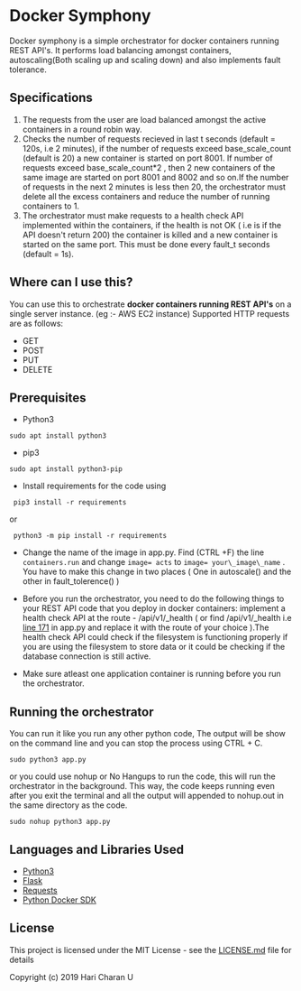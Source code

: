 # Docker Symphony

Docker symphony is a simple orchestrator for docker containers running REST API's. It performs load balancing amongst containers, autoscaling(Both scaling up and scaling down) and also implements fault tolerance.

## Specifications

1. The requests from the user are load balanced amongst the active containers in a round robin way.
2. Checks the number of requests recieved in last t seconds (default = 120s, i.e 2 minutes), if the number of requests exceed base\_scale\_count (default is 20) a new container is started on port 8001. If number of requests exceed base\_scale\_count\*2 , then 2 new containers of the same image are started on port 8001 and 8002 and so on.If the number of requests in the next 2 minutes is less then 20, the orchestrator must delete all the excess containers and reduce the number of running containers to 1.
3. The orchestrator must make requests to a health check API implemented within the containers, if the health is not OK ( i.e is if the API doesn't return 200) the container is killed and a new container is started on the same port. This must be done every fault_t seconds (default = 1s).

## Where can I use this?

You can use this to orchestrate  **docker containers running REST API's** on a single server instance. (eg :- AWS EC2 instance)
Supported HTTP requests are as follows:
- GET
- POST
- PUT
- DELETE

## Prerequisites 
- Python3
```
sudo apt install python3 
```
- pip3
``` 
sudo apt install python3-pip
 ```
- Install requirements for the code using 
```
 pip3 install -r requirements 
```
or 
```
 python3 -m pip install -r requirements 
```
- Change the name of the image in app.py. Find (CTRL +F) the line ``` containers.run ``` and change ``` image= acts ``` to ``` image= your\_image\_name ``` . You have to make this change in two places ( One in autoscale() and the other in fault_tolerence() )
- Before you run the orchestrator, you need to do the following things to your REST API code that you deploy in docker containers: implement a health check API at the route - /api/v1/_health ( or find /api/v1/_health i.e [line 171](https://github.com/wolfharan/docker-symphony/blob/2518bb795f291f837d0f58e15531d66884d78f0e/app.py#L171) in app.py and replace it with the route of your choice ).The health check API could check if the filesystem is functioning properly if you are using the filesystem to store data or it could be checking if the database connection is still active. 

- Make sure atleast one application container is running before you run the orchestrator. 



## Running the orchestrator

You can run it like you run any other python code, The output will be show on the command line and you can stop the process using CTRL + C.
```
sudo python3 app.py
```
or you could use nohup or No Hangups to run the code, this will run the orchestrator in the background. This way, the code keeps running even after you exit the terminal and all the output will appended to nohup.out in the same directory as the code.
```
sudo nohup python3 app.py
```

## Languages and Libraries Used

* [Python3](https://docs.python.org/3/) 
* [Flask](http://flask.pocoo.org/) 
* [Requests](https://pypi.org/project/requests/) 
* [Python Docker SDK](https://docker-py.readthedocs.io/en/stable/) 

## License

This project is licensed under the MIT License - see the [LICENSE.md](LICENSE.md) file for details


Copyright (c) 2019 Hari Charan U

